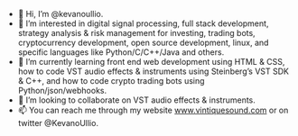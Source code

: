 - 👋 Hi, I’m @kevanoullio.
- 👀 I’m interested in digital signal processing, full stack development, strategy analysis & risk management for investing, trading bots, cryptocurrency development, open source development, linux, and specific languages like Python/C/C++/Java and others.
- 🌱 I’m currently learning front end web development using HTML & CSS, how to code VST audio effects & instruments using Steinberg’s VST SDK & C++, and how to code crypto trading bots using Python/json/webhooks.
- 💞️ I’m looking to collaborate on VST audio effects & instruments.
- 📫 You can reach me through my website www.vintiquesound.com or on twitter @KevanoUllio.

<!---
kevanoullio/kevanoullio is a ✨ special ✨ repository because its `README.md` (this file) appears on your GitHub profile.
You can click the Preview link to take a look at your changes.
--->
